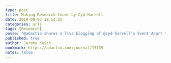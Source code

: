 ```yaml
---
type: post
title: Making Research Count by Cyd Harrell
date: 2019-09-03 18:54:25
categories: urls
tags: [Research]
posse: "@adactio shares a live blogging of @cyd-harrell’s Event Apart talk Making Research Count."
published: true
author: Jeremy Keith
bookmark: https://adactio.com/journal/15735
notes: false
---
```


